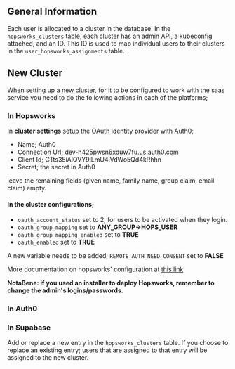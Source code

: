 ## General Information
Each user is allocated to a cluster in the database. In the `hopsworks_clusters` table, each cluster has an admin API, a kubeconfig attached, and an ID. This ID is used to map individual users to their clusters in the `user_hopsworks_assignments` table. 

## New Cluster
When setting up a new cluster, for it to be configured to work with the saas service you need to do the following actions in each of the platforms;

### In Hopsworks
In **cluster settings** setup the OAuth identity provider with Auth0;
- Name; Auth0
- Connection Url; dev-h425pwsn6xduw7fu.us.auth0.com
- Client Id; CTts35iAlQVY9lLmU4iVdWo5Qd4kRhhn
- Secret; the secret in Auth0

leave the remaining fields (given name, family name, group claim, email claim) empty. 

#### In the cluster configurations;
- `oauth_account_status` set to 2, for users to be activated when they login.
- `oauth_group_mapping` set to **ANY_GROUP->HOPS_USER**
- `oauth_group_mapping_enabled` set to **TRUE**
- `oauth_enabled` set to **TRUE**

A new variable needs to be added;
`REMOTE_AUTH_NEED_CONSENT` set to **FALSE**


More documentation on hopsworks' configuration at [this link](https://docs.hopsworks.ai/latest/setup_installation/admin/oauth2/create-client)


__NotaBene: if you used an installer to deploy Hopsworks, remember to change the admin's  logins/passwords.__ 

### In Auth0

### In Supabase
Add or replace a new entry in the `hopsworks_clusters` table. If you choose to replace an existing entry; users that are assigned to that entry will be assigned to the new cluster. 

